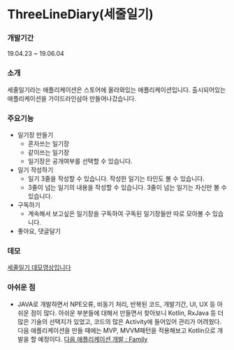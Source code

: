 # ThreeLineDiary(세줄일기)

### 개발기간
19.04.23 ~ 19.06.04

### 소개
세줄일기라는 애플리케이션은 스토어에 올라와있는 애플리케이션입니다. 출시되어있는 애플리케이션을 가이드라인삼아 만들어나갔습니다.  

### 주요기능
* 일기장 만들기
  * 혼자쓰는 일기장
  * 같이쓰는 일기장
  * 일기장은 공개여부를 선택할 수 있습니다.
* 일기 작성하기
  * 일기 3줄을 작성할 수 있습니다. 작성한 일기는 타인도 볼 수 있습니다.
  * 3줄이 넘는 일기의 내용을 작성할 수 있습니다. 3줄이 넘는 일기는 자신만 볼 수 있습니다.
* 구독하기
  * 계속해서 보고싶은 일기장을 구독하여 구독된 일기장들만 따로 모아볼 수 있습니다.
* 좋아요, 댓글달기

### 데모
[세줄일기 데모영상입니다](https://drive.google.com/open?id=1qFyUu6X1LMgzxlpQ8ZyOyfhbhZfU6ZhB)

### 아쉬운 점 
* JAVA로 개발하면서 NPE오류, 비동기 처리, 반복된 코드, 개발기간, UI, UX 등 아쉬운 점이 많다. 아쉬운 부분들에 대해서 만들면서 찾아보니 Kotlin, RxJava 등 더 많은 기술의 선택지가 있었고, 코드의 많은 Activity에 들어있어 관리가 어려웠다. 다음 애플리케이션을 만들 때에는 MVP, MVVM패턴을 적용해보고 Kotlin으로 개발을 할 예정이다.
[다음 애플리케이션 개발 : Family](https://github.com/seunghyunbaek/Family)
